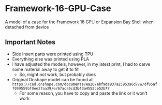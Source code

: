 # Framework-16-GPU-Case
A model of a case for the Framework 16 GPU or Expansion Bay Shell when detached from device

## Important Notes
- Side Insert parts were printed using TPU
- Everything else was printed using PLA
- I have adjusted the models, however, in my latest print, I had to carve some material away to get it to fit
  - So, might not work, but probably does
- Original Onshape model can be found at ```https://cad.onshape.com/documents/ea207ebf9da837a25953a6d7/w/df85aff099559bf0ee27aa39/e/67aca5cd3b43a4552ce52b77```
  - For some reason, you have to copy and paste the link or it won't work

